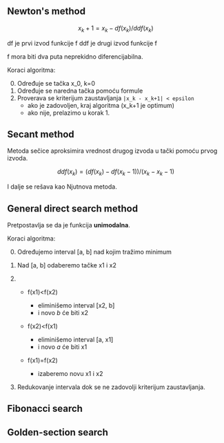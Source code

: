 ## Newton's method

```math
x_k+1 = x_k - df(x_k) / ddf(x_k)
```
df je prvi izvod funkcije f
ddf je drugi izvod funkcije f

f mora biti dva puta neprekidno diferencijabilna.

Koraci algoritma:

0. Određuje se tačka x_0, k=0
1. Određuje se naredna tačka pomoću formule
2. Proverava se kriterijum zaustavljanja `|x_k - x_k+1| < epsilon`
	- ako je zadovoljen, kraj algoritma (x\_k+1 je optimum)
	- ako nije, prelazimo u korak 1.

## Secant method

Metoda sečice aproksimira vrednost drugog izvoda u tački pomoću prvog izvoda.

```math
ddf(x_k) = ( df(x_k) - df(x_k-1) ) / ( x_k - x_k-1 )
```
I dalje se rešava kao Njutnova metoda.

## General direct search method

Pretpostavlja se da je funkcija **unimodalna**.

Koraci algoritma:

0. Određujemo interval [a, b] nad kojim tražimo minimum
1. Nad [a, b] odaberemo tačke x1 i x2
2. 
	- f(x1)<f(x2)
		+ eliminišemo interval [x2, b]
		+ i novo *b* će biti x2
	
	- f(x2)<f(x1)
		+ eliminišemo interval [a, x1]
		+ i novo *a* će biti x1
	
	- f(x1)=f(x2)
		+ izaberemo novu x1 i x2
		
3. Redukovanje intervala dok se ne zadovolji kriterijum zaustavljanja.

## Fibonacci search

## Golden-section search
